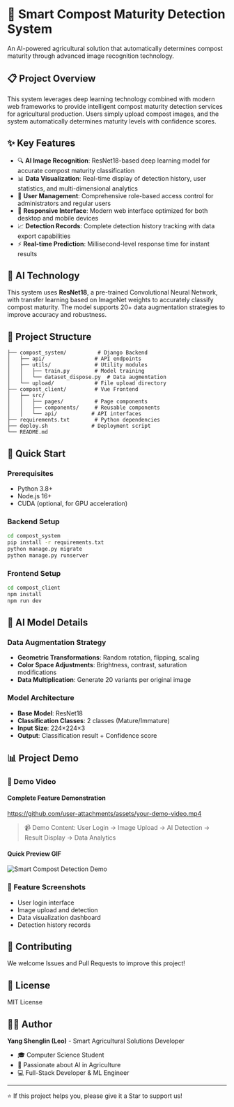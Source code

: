 # 🌱 Smart Compost Maturity Detection System

An AI-powered agricultural solution that automatically determines compost maturity through advanced image recognition technology.

## 📋 Project Overview

This system leverages deep learning technology combined with modern web frameworks to provide intelligent compost maturity detection services for agricultural production. Users simply upload compost images, and the system automatically determines maturity levels with confidence scores.

## ✨ Key Features

- 🔍 **AI Image Recognition**: ResNet18-based deep learning model for accurate compost maturity classification
- 📊 **Data Visualization**: Real-time display of detection history, user statistics, and multi-dimensional analytics
- 👥 **User Management**: Comprehensive role-based access control for administrators and regular users
- 📱 **Responsive Interface**: Modern web interface optimized for both desktop and mobile devices
- 📈 **Detection Records**: Complete detection history tracking with data export capabilities
- ⚡ **Real-time Prediction**: Millisecond-level response time for instant results

## 🤖 AI Technology

This system uses **ResNet18**, a pre-trained Convolutional Neural Network, with transfer learning based on ImageNet weights to accurately classify compost maturity. The model supports 20+ data augmentation strategies to improve accuracy and robustness.

## 📁 Project Structure

```
├── compost_system/          # Django Backend
│   ├── api/                # API endpoints
│   ├── utils/              # Utility modules
│   │   ├── train.py        # Model training
│   │   └── dataset_dispose.py  # Data augmentation
│   └── upload/             # File upload directory
├── compost_client/         # Vue Frontend
│   ├── src/
│   │   ├── pages/          # Page components
│   │   ├── components/     # Reusable components
│   │   └── api/           # API interfaces
├── requirements.txt        # Python dependencies
├── deploy.sh              # Deployment script
└── README.md
```

## 🚀 Quick Start

### Prerequisites
- Python 3.8+
- Node.js 16+
- CUDA (optional, for GPU acceleration)

### Backend Setup
```bash
cd compost_system
pip install -r requirements.txt
python manage.py migrate
python manage.py runserver
```

### Frontend Setup
```bash
cd compost_client
npm install
npm run dev
```


## 🔬 AI Model Details

### Data Augmentation Strategy
- **Geometric Transformations**: Random rotation, flipping, scaling
- **Color Space Adjustments**: Brightness, contrast, saturation modifications
- **Data Multiplication**: Generate 20 variants per original image

### Model Architecture
- **Base Model**: ResNet18
- **Classification Classes**: 2 classes (Mature/Immature)
- **Input Size**: 224×224×3
- **Output**: Classification result + Confidence score

## 📊 Project Demo

### 🎥 Demo Video

#### Complete Feature Demonstration
<!-- Replace the link below with your actual video link -->

https://github.com/user-attachments/assets/your-demo-video.mp4

> 📹 Demo Content: User Login → Image Upload → AI Detection → Result Display → Data Analytics

#### Quick Preview GIF
<!-- Optional: Add GIF animation for quick preview -->
![Smart Compost Detection Demo](https://github.com/imnotleo666/compost/assets/demo.gif)

### 📸 Feature Screenshots
- User login interface
- Image upload and detection  
- Data visualization dashboard
- Detection history records

## 🤝 Contributing

We welcome Issues and Pull Requests to improve this project!

## 📄 License

MIT License

## 👨‍💻 Author

**Yang Shenglin (Leo)** - Smart Agricultural Solutions Developer

- 🎓 Computer Science Student
- 🌱 Passionate about AI in Agriculture  
- 💻 Full-Stack Developer & ML Engineer

---

⭐ If this project helps you, please give it a Star to support us!